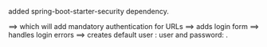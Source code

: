 added spring-boot-starter-security dependency.

==> which will add mandatory authentication for URLs
==> adds login form
==> handles login errors
==> creates default user : user and password: <each time changes>.

